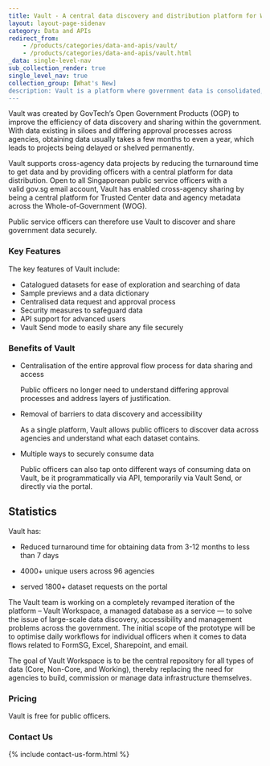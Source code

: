 ```yaml
---
title: Vault - A central data discovery and distribution platform for WOG
layout: layout-page-sidenav
category: Data and APIs
redirect_from:
    - /products/categories/data-and-apis/vault/
    - /products/categories/data-and-apis/vault.html
_data: single-level-nav
sub_collection_render: true
single_level_nav: true
collection_group: [What's New]
description: Vault is a platform where government data is consolidated, organised and made discoverable for public servants to explore, search and securely access.
---
```


Vault was created by GovTech’s Open Government Products (OGP) to improve the efficiency of data discovery and sharing within the government. 
With data existing in siloes and differing approval processes across agencies, obtaining data usually takes a few months to even a year, which leads to projects being delayed or shelved permanently. 

Vault supports cross-agency data projects by reducing the turnaround time to get data and by providing officers with a central platform for data distribution.
Open to all Singaporean public service officers with a valid gov.sg email account, Vault has enabled cross-agency sharing by being a central platform for Trusted Center data and agency metadata across the Whole-of-Government (WOG). 

Public service officers can therefore use Vault to discover and share government data securely.

### Key Features

The key features of Vault include:
- Catalogued datasets for ease of exploration and searching of data
- Sample previews and a data dictionary 
- Centralised data request and approval process
- Security measures to safeguard data
- API support for advanced users
- Vault Send mode to easily share any file securely

### Benefits of Vault

- Centralisation of the entire approval flow process for data sharing and access 

  Public officers no longer need to understand differing approval processes and address layers of justification.

- Removal of barriers to data discovery and accessibility

  As a single platform, Vault allows public officers to discover data across agencies and understand what each dataset contains.
  
- Multiple ways to securely consume data

  Public officers can also tap onto different ways of consuming data on Vault, be it programmatically via API, temporarily via Vault Send, or directly via the portal.

## Statistics

Vault has: 

- Reduced turnaround time for obtaining data from 3-12 months to less than 7 days

- 4000+ unique users across 96 agencies

- served 1800+ dataset requests on the portal


The Vault team is working on a completely revamped iteration of the platform – Vault Workspace, a managed database as a service — to solve the issue of large-scale data discovery, accessibility and management problems across the government. The initial scope of the prototype will be to optimise daily workflows for individual officers when it comes to data flows related to FormSG, Excel, Sharepoint, and email. 

The goal of Vault Workspace is to be the central repository for all types of data (Core, Non-Core, and Working), thereby replacing the need for agencies to build, commission or manage data infrastructure themselves. 


### Pricing

Vault is free for public officers.

### Contact Us

{% include contact-us-form.html %}
